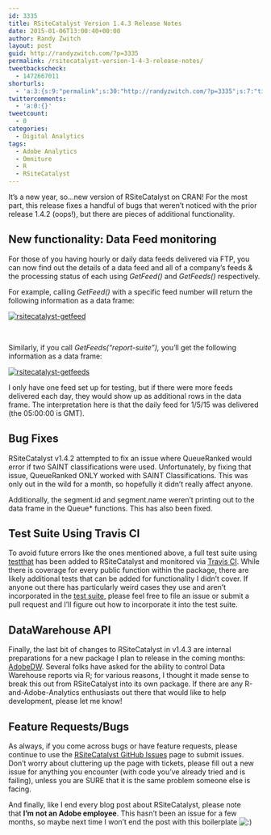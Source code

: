 ```yaml
---
id: 3335
title: RSiteCatalyst Version 1.4.3 Release Notes
date: 2015-01-06T13:00:40+00:00
author: Randy Zwitch
layout: post
guid: http://randyzwitch.com/?p=3335
permalink: /rsitecatalyst-version-1-4-3-release-notes/
tweetbackscheck:
  - 1472667011
shorturls:
  - 'a:3:{s:9:"permalink";s:30:"http://randyzwitch.com/?p=3335";s:7:"tinyurl";s:26:"http://tinyurl.com/o659j7w";s:4:"isgd";s:19:"http://is.gd/WckLxr";}'
twittercomments:
  - 'a:0:{}'
tweetcount:
  - 0
categories:
  - Digital Analytics
tags:
  - Adobe Analytics
  - Omniture
  - R
  - RSiteCatalyst
---
```

It&#8217;s a new year, so&#8230;new version of RSiteCatalyst on CRAN! For the most part, this release fixes a handful of bugs that weren&#8217;t noticed with the prior release 1.4.2 (oops!), but there are pieces of additional functionality.

## New functionality: Data Feed monitoring

For those of you having hourly or daily data feeds delivered via FTP, you can now find out the details of a data feed and all of a company&#8217;s feeds & the processing status of each using _GetFeed()_ and _GetFeeds()_ respectively.

For example, calling _GetFeed()_ with a specific feed number will return the following information as a data frame:

[<img class="aligncenter size-full wp-image-3337" src="http://i0.wp.com/randyzwitch.com/wp-content/uploads/2015/01/rsitecatalyst-getfeed.png?fit=896%2C405" alt="rsitecatalyst-getfeed" srcset="http://i0.wp.com/randyzwitch.com/wp-content/uploads/2015/01/rsitecatalyst-getfeed.png?w=896 896w, http://i0.wp.com/randyzwitch.com/wp-content/uploads/2015/01/rsitecatalyst-getfeed.png?resize=150%2C68 150w, http://i0.wp.com/randyzwitch.com/wp-content/uploads/2015/01/rsitecatalyst-getfeed.png?resize=300%2C136 300w" sizes="(max-width: 896px) 100vw, 896px" data-recalc-dims="1" />](http://i0.wp.com/randyzwitch.com/wp-content/uploads/2015/01/rsitecatalyst-getfeed.png)

&nbsp;

Similarly, if you call _GetFeeds(&#8220;report-suite&#8221;),_ you&#8217;ll get the following information as a data frame:

[<img class="aligncenter size-full wp-image-3339" src="http://i0.wp.com/randyzwitch.com/wp-content/uploads/2015/01/rsitecatalyst-getfeeds.png?fit=1334%2C41" alt="rsitecatalyst-getfeeds" srcset="http://i0.wp.com/randyzwitch.com/wp-content/uploads/2015/01/rsitecatalyst-getfeeds.png?w=1334 1334w, http://i0.wp.com/randyzwitch.com/wp-content/uploads/2015/01/rsitecatalyst-getfeeds.png?resize=150%2C5 150w, http://i0.wp.com/randyzwitch.com/wp-content/uploads/2015/01/rsitecatalyst-getfeeds.png?resize=300%2C9 300w, http://i0.wp.com/randyzwitch.com/wp-content/uploads/2015/01/rsitecatalyst-getfeeds.png?resize=1024%2C31 1024w" sizes="(max-width: 1000px) 100vw, 1000px" data-recalc-dims="1" />](http://i0.wp.com/randyzwitch.com/wp-content/uploads/2015/01/rsitecatalyst-getfeeds.png)

I only have one feed set up for testing, but if there were more feeds delivered each day, they would show up as additional rows in the data frame. The interpretation here is that the daily feed for 1/5/15 was delivered (the 05:00:00 is GMT).

## Bug Fixes

RSiteCatalyst v1.4.2 attempted to fix an issue where QueueRanked would error if two SAINT classifications were used. Unfortunately, by fixing that issue, QueueRanked ONLY worked with SAINT Classifications. This was only out in the wild for a month, so hopefully it didn&#8217;t really affect anyone.

Additionally, the segment.id and segment.name weren&#8217;t printing out to the data frame in the Queue* functions. This has also been fixed.
  

  


## Test Suite Using Travis CI

To avoid future errors like the ones mentioned above, a full test suite using <a title="testthat R" href="https://github.com/hadley/testthat" target="_blank">testthat</a> has been added to RSiteCatalyst and monitored via <a title="RSiteCatalyst Travis CI Build Status" href="https://travis-ci.org/randyzwitch/RSiteCatalyst" target="_blank">Travis CI</a>. While there is coverage for every public function within the package, there are likely additional tests that can be added for functionality I didn&#8217;t cover. If anyone out there has particularly weird cases they use and aren&#8217;t incorporated in the <a title="RSiteCatalyst tests" href="https://github.com/randyzwitch/RSiteCatalyst/tree/master/tests/testthat" target="_blank">test suite</a>, please feel free to file an issue or submit a pull request and I&#8217;ll figure out how to incorporate it into the test suite.

## DataWarehouse API

Finally, the last bit of changes to RSiteCatalyst in v1.4.3 are internal preparations for a new package I plan to release in the coming months: <a title="AdobeDW DataWarehouse" href="https://github.com/randyzwitch/AdobeDW" target="_blank">AdobeDW</a>. Several folks have asked for the ability to control Data Warehouse reports via R; for various reasons, I thought it made sense to break this out from RSiteCatalyst into its own package. If there are any R-and-Adobe-Analytics enthusiasts out there that would like to help development, please let me know!

## Feature Requests/Bugs

As always, if you come across bugs or have feature requests, please continue to use the <a title="RSiteCatalyst GitHub" href="https://github.com/randyzwitch/RSiteCatalyst/issues" target="_blank">RSiteCatalyst GitHub Issues</a> page to submit issues. Don’t worry about cluttering up the page with tickets, please fill out a new issue for anything you encounter (with code you’ve already tried and is failing), unless you are SURE that it is the same problem someone else is facing.

And finally, like I end every blog post about RSiteCatalyst, please note that **I’m** **not an Adobe employee**. This hasn&#8217;t been an issue for a few months, so maybe next time I won&#8217;t end the post with this boilerplate <img class="wp-smiley" src="http://i1.wp.com/randyzwitch.com/wp-includes/images/smilies/icon_smile.gif" alt=":)" data-recalc-dims="1" />